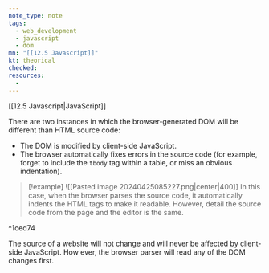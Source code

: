 ```yaml
---
note_type: note
tags:
  - web_development
  - javascript
  - dom
mn: "[[12.5 Javascript]]"
kt: theorical
checked: 
resources:
  -
---
```

[[12.5 Javascript|JavaScript]]

There are two instances in which the browser-generated DOM will be different than HTML source code:
- The DOM is modified by client-side JavaScript.
- The browser automatically fixes errors in the source code (for example, forget to include the `tbody` tag within a table, or miss an obvious indentation). 

>[!example]
>![[Pasted image 20240425085227.png|center|400]]
>In this case, when the browser parses the source code, it automatically indents the HTML tags to make it readable. However, detail the source code from the page and the editor is the same. 

^1ced74

The source of a website will not change and will never be affected by client-side JavaScript. How ever, the browser parser will read any of the DOM changes first. 